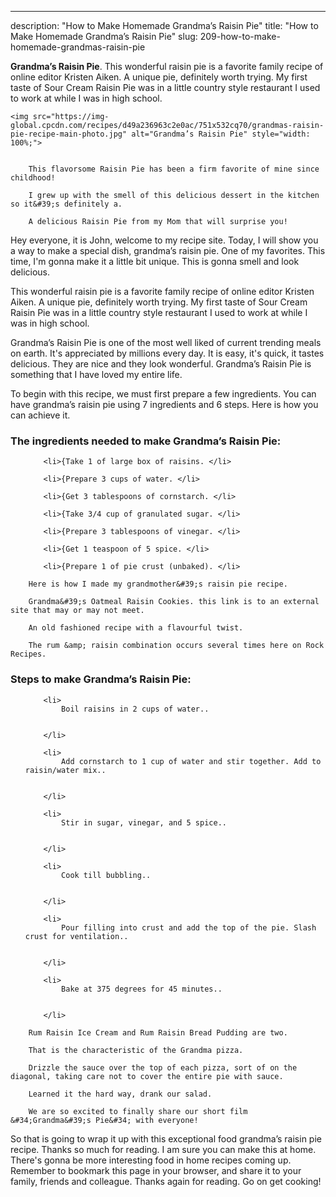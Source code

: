 ---
description: "How to Make Homemade Grandma’s Raisin Pie"
title: "How to Make Homemade Grandma’s Raisin Pie"
slug: 209-how-to-make-homemade-grandmas-raisin-pie

<p>
	<strong>Grandma’s Raisin Pie</strong>. 
	This wonderful raisin pie is a favorite family recipe of online editor Kristen Aiken. A unique pie, definitely worth trying. My first taste of Sour Cream Raisin Pie was in a little country style restaurant I used to work at while I was in high school.
</p>
<p>
	
	<img src="https://img-global.cpcdn.com/recipes/d49a236963c2e0ac/751x532cq70/grandmas-raisin-pie-recipe-main-photo.jpg" alt="Grandma’s Raisin Pie" style="width: 100%;">
	
	
		This flavorsome Raisin Pie has been a firm favorite of mine since childhood!
	
		I grew up with the smell of this delicious dessert in the kitchen so it&#39;s definitely a.
	
		A delicious Raisin Pie from my Mom that will surprise you!
	
</p>
<p>
	Hey everyone, it is John, welcome to my recipe site. Today, I will show you a way to make a special dish, grandma’s raisin pie. One of my favorites. This time, I'm gonna make it a little bit unique. This is gonna smell and look delicious.
</p>
	
<p>
	This wonderful raisin pie is a favorite family recipe of online editor Kristen Aiken. A unique pie, definitely worth trying. My first taste of Sour Cream Raisin Pie was in a little country style restaurant I used to work at while I was in high school.
</p>
<p>
	Grandma’s Raisin Pie is one of the most well liked of current trending meals on earth. It's appreciated by millions every day. It is easy, it's quick, it tastes delicious. They are nice and they look wonderful. Grandma’s Raisin Pie is something that I have loved my entire life.
</p>

<p>
To begin with this recipe, we must first prepare a few ingredients. You can have grandma’s raisin pie using 7 ingredients and 6 steps. Here is how you can achieve it.
</p>

<h3>The ingredients needed to make Grandma’s Raisin Pie:</h3>

<ol>
	
		<li>{Take 1 of large box of raisins. </li>
	
		<li>{Prepare 3 cups of water. </li>
	
		<li>{Get 3 tablespoons of cornstarch. </li>
	
		<li>{Take 3/4 cup of granulated sugar. </li>
	
		<li>{Prepare 3 tablespoons of vinegar. </li>
	
		<li>{Get 1 teaspoon of 5 spice. </li>
	
		<li>{Prepare 1 of pie crust (unbaked). </li>
	
</ol>
<p>
	
		Here is how I made my grandmother&#39;s raisin pie recipe.
	
		Grandma&#39;s Oatmeal Raisin Cookies. this link is to an external site that may or may not meet.
	
		An old fashioned recipe with a flavourful twist.
	
		The rum &amp; raisin combination occurs several times here on Rock Recipes.
	
</p>

<h3>Steps to make Grandma’s Raisin Pie:</h3>

<ol>
	
		<li>
			Boil raisins in 2 cups of water..
			
			
		</li>
	
		<li>
			Add cornstarch to 1 cup of water and stir together. Add to raisin/water mix..
			
			
		</li>
	
		<li>
			Stir in sugar, vinegar, and 5 spice..
			
			
		</li>
	
		<li>
			Cook till bubbling..
			
			
		</li>
	
		<li>
			Pour filling into crust and add the top of the pie. Slash crust for ventilation..
			
			
		</li>
	
		<li>
			Bake at 375 degrees for 45 minutes..
			
			
		</li>
	
</ol>

<p>
	
		Rum Raisin Ice Cream and Rum Raisin Bread Pudding are two.
	
		That is the characteristic of the Grandma pizza.
	
		Drizzle the sauce over the top of each pizza, sort of on the diagonal, taking care not to cover the entire pie with sauce.
	
		Learned it the hard way, drank our salad.
	
		We are so excited to finally share our short film &#34;Grandma&#39;s Pie&#34; with everyone!
	
</p>

<p>
	So that is going to wrap it up with this exceptional food grandma’s raisin pie recipe. Thanks so much for reading. I am sure you can make this at home. There's gonna be more interesting food in home recipes coming up. Remember to bookmark this page in your browser, and share it to your family, friends and colleague. Thanks again for reading. Go on get cooking!
</p>
